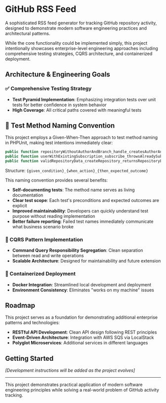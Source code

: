 # GitHub RSS Feed

A sophisticated RSS feed generator for tracking GitHub repository activity, designed to demonstrate modern software engineering practices and architectural patterns.

While the core functionality could be implemented simply, this project intentionally showcases enterprise-level engineering approaches including comprehensive testing strategies, CQRS architecture, and containerized deployment.

## Architecture & Engineering Goals

### ✅ Comprehensive Testing Strategy
- **Test Pyramid Implementation**: Emphasizing integration tests over unit tests for better confidence in system behavior
- **High Coverage**: All critical paths covered with meaningful tests

##  🧪 Test Method Naming Convention

This project employs a Given-When-Then approach to test method naming in PHPUnit, making test intentions immediately clear:

```php
public function repositoryWithoutAuthorAndBranch_handle_createsAuthorAndBranchAndRepository()
public function userWithExistingSubscription_subscribe_throwsAlreadySubscribedException()
public function validRepositoryData_createRepository_returnsRepositoryEntity()
```

Structure: `{given_condition}_{when_action}_{then_expected_outcome}`

This naming convention provides several benefits:

- **Self-documenting tests**: The method name serves as living documentation
- **Clear test scope**: Each test's preconditions and expected outcomes are explicit
- **Improved maintainability**: Developers can quickly understand test purpose without reading implementation
- **Better failure reporting**: Failed test names immediately communicate what business scenario broke

### 🔄 CQRS Pattern Implementation
- **Command Query Responsibility Segregation**: Clean separation between read and write operations
- **Scalable Architecture**: Designed for maintainability and future extension

### 🐳 Containerized Deployment
- **Docker Integration**: Streamlined local development and deployment
- **Environment Consistency**: Eliminates "works on my machine" issues

## Roadmap

This project serves as a foundation for demonstrating additional enterprise patterns and technologies:

- **RESTful API Development**: Clean API design following REST principles
- **Event-Driven Architecture**: Integration with AWS SQS via LocalStack
- **Polyglot Microservices**: Additional services in different languages

## Getting Started

*[Development instructions will be added as the project evolves]*

---

This project demonstrates practical application of modern software engineering principles while solving a real-world problem of GitHub activity tracking.
